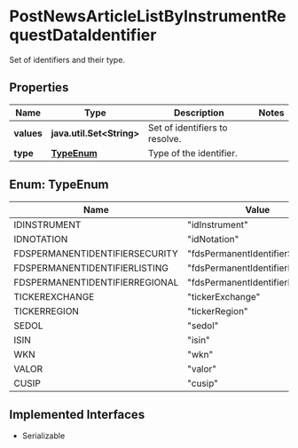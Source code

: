 

# PostNewsArticleListByInstrumentRequestDataIdentifier

Set of identifiers and their type.

## Properties

Name | Type | Description | Notes
------------ | ------------- | ------------- | -------------
**values** | **java.util.Set&lt;String&gt;** | Set of identifiers to resolve. | 
**type** | [**TypeEnum**](#TypeEnum) | Type of the identifier. | 



## Enum: TypeEnum

Name | Value
---- | -----
IDINSTRUMENT | &quot;idInstrument&quot;
IDNOTATION | &quot;idNotation&quot;
FDSPERMANENTIDENTIFIERSECURITY | &quot;fdsPermanentIdentifierSecurity&quot;
FDSPERMANENTIDENTIFIERLISTING | &quot;fdsPermanentIdentifierListing&quot;
FDSPERMANENTIDENTIFIERREGIONAL | &quot;fdsPermanentIdentifierRegional&quot;
TICKEREXCHANGE | &quot;tickerExchange&quot;
TICKERREGION | &quot;tickerRegion&quot;
SEDOL | &quot;sedol&quot;
ISIN | &quot;isin&quot;
WKN | &quot;wkn&quot;
VALOR | &quot;valor&quot;
CUSIP | &quot;cusip&quot;


## Implemented Interfaces

* Serializable


